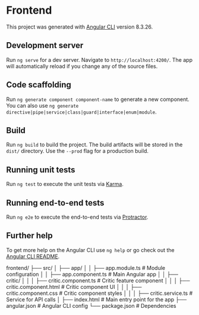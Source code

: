 # Frontend

This project was generated with [Angular CLI](https://github.com/angular/angular-cli) version 8.3.26.

## Development server

Run `ng serve` for a dev server. Navigate to `http://localhost:4200/`. The app will automatically reload if you change any of the source files.

## Code scaffolding

Run `ng generate component component-name` to generate a new component. You can also use `ng generate directive|pipe|service|class|guard|interface|enum|module`.

## Build

Run `ng build` to build the project. The build artifacts will be stored in the `dist/` directory. Use the `--prod` flag for a production build.

## Running unit tests

Run `ng test` to execute the unit tests via [Karma](https://karma-runner.github.io).

## Running end-to-end tests

Run `ng e2e` to execute the end-to-end tests via [Protractor](http://www.protractortest.org/).

## Further help

To get more help on the Angular CLI use `ng help` or go check out the [Angular CLI README](https://github.com/angular/angular-cli/blob/master/README.md).


frontend/
├── src/
│   ├── app/
│   │   ├── app.module.ts            # Module configuration
│   │   ├── app.component.ts         # Main Angular app
│   │   ├── critic/
│   │   │   ├── critic.component.ts  # Critic feature component
│   │   │   ├── critic.component.html # Critic component UI
│   │   │   ├── critic.component.css  # Critic component styles
│   │   │   ├── critic.service.ts     # Service for API calls
│   ├── index.html                   # Main entry point for the app
├── angular.json                     # Angular CLI config
└── package.json                     # Dependencies